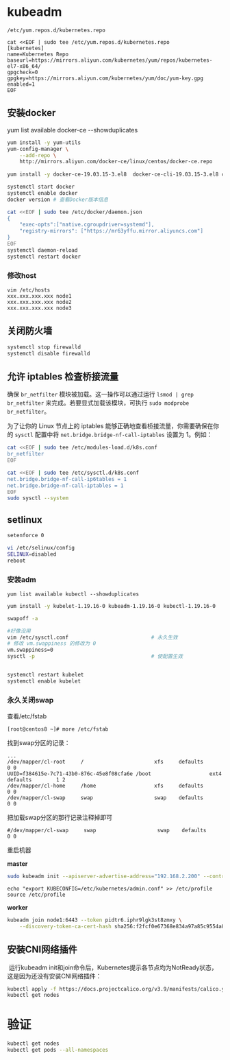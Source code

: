 # kubeadm

`/etc/yum.repos.d/kubernetes.repo`

```
cat <<EOF | sudo tee /etc/yum.repos.d/kubernetes.repo
[kubernetes]
name=Kubernetes Repo
baseurl=https://mirrors.aliyun.com/kubernetes/yum/repos/kubernetes-el7-x86_64/
gpgcheck=0
gpgkey=https://mirrors.aliyun.com/kubernetes/yum/doc/yum-key.gpg
enabled=1
EOF
```

## 安装docker

yum list available docker-ce --showduplicates

```sh
yum install -y yum-utils
yum-config-manager \
    --add-repo \
    http://mirrors.aliyun.com/docker-ce/linux/centos/docker-ce.repo
   
yum install -y docker-ce-19.03.15-3.el8  docker-ce-cli-19.03.15-3.el8 containerd.io

systemctl start docker
systemctl enable docker
docker version # 查看Docker版本信息

cat <<EOF | sudo tee /etc/docker/daemon.json
{
    "exec-opts":["native.cgroupdriver=systemd"],
    "registry-mirrors": ["https://mr63yffu.mirror.aliyuncs.com"]
}
EOF
systemctl daemon-reload
systemctl restart docker
```

### 修改host

```
vim /etc/hosts
xxx.xxx.xxx.xxx node1
xxx.xxx.xxx.xxx node2
xxx.xxx.xxx.xxx node3
```

## 关闭防火墙

```sh
systemctl stop firewalld
systemctl disable firewalld
```

## 允许 iptables 检查桥接流量

确保 `br_netfilter` 模块被加载。这一操作可以通过运行 `lsmod | grep br_netfilter` 来完成。若要显式加载该模块，可执行 `sudo modprobe br_netfilter`。

为了让你的 Linux 节点上的 iptables 能够正确地查看桥接流量，你需要确保在你的 `sysctl` 配置中将 `net.bridge.bridge-nf-call-iptables` 设置为 1。例如：

```bash
cat <<EOF | sudo tee /etc/modules-load.d/k8s.conf
br_netfilter
EOF

cat <<EOF | sudo tee /etc/sysctl.d/k8s.conf
net.bridge.bridge-nf-call-ip6tables = 1
net.bridge.bridge-nf-call-iptables = 1
EOF
sudo sysctl --system
```

## setlinux

```sh
setenforce 0 

vi /etc/selinux/config 
SELINUX=disabled
reboot
```

### 安装adm

```
yum list available kubectl --showduplicates
```

```sh
yum install -y kubelet-1.19.16-0 kubeadm-1.19.16-0 kubectl-1.19.16-0

swapoff -a

#好像没用
vim /etc/sysctl.conf                           # 永久生效
# 修改 vm.swappiness 的修改为 0
vm.swappiness=0
sysctl -p                                      # 使配置生效


systemctl restart kubelet
systemctl enable kubelet
```

### 永久关闭swap

查看/etc/fstab 

```
[root@centos8 ~]# more /etc/fstab 
```

找到swap分区的记录：

```
...
/dev/mapper/cl-root     /                       xfs     defaults        0 0
UUID=f384615e-7c71-43b0-876c-45e8f08cfa6e /boot                   ext4    defaults        1 2
/dev/mapper/cl-home     /home                   xfs     defaults        0 0
/dev/mapper/cl-swap     swap                    swap    defaults        0 0
```

把加载swap分区的那行记录注释掉即可

```
#/dev/mapper/cl-swap     swap                    swap    defaults        0 0
```

重启机器



**master**

```sh
sudo kubeadm init --apiserver-advertise-address="192.168.2.200" --control-plane-endpoint="node1:6443" --pod-network-cidr="192.168.0.0/16" --image-repository="registry.aliyuncs.com/google_containers"
```

```
echo "export KUBECONFIG=/etc/kubernetes/admin.conf" >> /etc/profile
source /etc/profile
```

**worker**

```sh
kubeadm join node1:6443 --token pidtr6.iphr9lgk3st8zmxy \
    --discovery-token-ca-cert-hash sha256:f2fcf0e67368e834a97a85c9554a8e88cad719d28b81ed89a266b2fbbd60a617
```

## 安装CNI网络插件

​	运行kubeadm init和join命令后，Kubernetes提示各节点均为NotReady状态，这是因为还没有安装CNI网络插件：

```sh
kubectl apply -f https://docs.projectcalico.org/v3.9/manifests/calico.yaml
kubectl get nodes
```

# 验证

```sh
kubectl get nodes
kubectl get pods --all-namespaces
```

